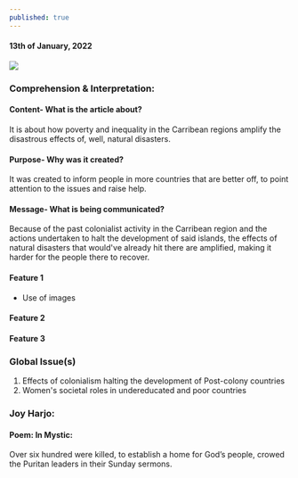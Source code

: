 ```yaml
---
published: true
---
```

#### 13th of January, 2022

![](https://images.theconversation.com/files/186488/original/file-20170918-30571-o9av6o.jpg?ixlib=rb-1.1.0&q=45&auto=format&w=600&h=482&fit=crop&dpr=1)

### Comprehension & Interpretation: 

#### Content- What is the article about? 

It is about how poverty and inequality in the Carribean regions amplify the disastrous effects of, well, natural disasters.

#### Purpose- Why was it created?


It was created to inform people in more countries that are better off, to point attention to the issues and raise help.

#### Message- What is being communicated?

Because of the past colonialist activity in the Carribean region and the actions undertaken to halt the development of said islands, the effects of natural disasters that would've already hit there are amplified, making it harder for the people there to recover.
    
#### Feature 1

- Use of images 

#### Feature 2

#### Feature 3

### Global Issue(s)
1. Effects of colonialism halting the development of Post-colony countries
2. Women's societal roles in undereducated and poor countries

### Joy Harjo:

#### Poem: In Mystic:
Over six hundred were killed, to establish a home for God’s
people, crowed the Puritan leaders in their Sunday
sermons.